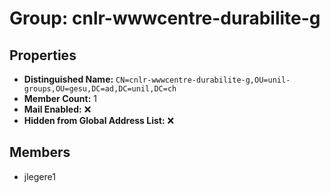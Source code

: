 # Group: cnlr-wwwcentre-durabilite-g

## Properties

- **Distinguished Name:** `CN=cnlr-wwwcentre-durabilite-g,OU=unil-groups,OU=gesu,DC=ad,DC=unil,DC=ch`
- **Member Count:** 1
- **Mail Enabled:** ❌
- **Hidden from Global Address List:** ❌

## Members

- jlegere1
